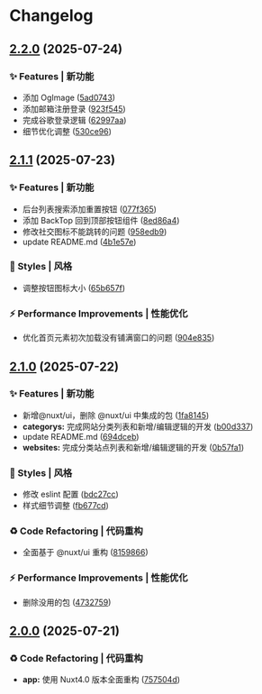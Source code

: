 # Changelog

## [2.2.0](https://github.com/baiwumm/dream-site/compare/2.1.1...2.2.0) (2025-07-24)

### ✨ Features | 新功能

* 添加 OgImage ([5ad0743](https://github.com/baiwumm/dream-site/commit/5ad07437d3811f792857d1561f41eaa18c862c60))
* 添加邮箱注册登录 ([923f545](https://github.com/baiwumm/dream-site/commit/923f5455ad2d10563901d1e86aee68ad2e4c3491))
* 完成谷歌登录逻辑 ([62997aa](https://github.com/baiwumm/dream-site/commit/62997aadfabf1f8d36816e8da29ff18236a285b9))
* 细节优化调整 ([530ce96](https://github.com/baiwumm/dream-site/commit/530ce96de6b2082b1211343a72653a227e39d13b))

## [2.1.1](https://github.com/baiwumm/dream-site/compare/2.1.0...2.1.1) (2025-07-23)

### ✨ Features | 新功能

* 后台列表搜索添加重置按钮 ([077f365](https://github.com/baiwumm/dream-site/commit/077f36506aef294bed06c59bc11cf12bb6637619))
* 添加 BackTop 回到顶部按钮组件 ([8ed86a4](https://github.com/baiwumm/dream-site/commit/8ed86a4795a5112729fad6902d884e777f86ed7e))
* 修改社交图标不能跳转的问题 ([958edb9](https://github.com/baiwumm/dream-site/commit/958edb9f658fca3d42e887f47d5e809bc1806f71))
* update README.md ([4b1e57e](https://github.com/baiwumm/dream-site/commit/4b1e57e4dae1b3c8ef36734a2dd404475f0fffc7))

### 💄 Styles | 风格

* 调整按钮图标大小 ([65b657f](https://github.com/baiwumm/dream-site/commit/65b657f7f13715081885d7a4f94ad0e4d1a872ee))

### ⚡ Performance Improvements | 性能优化

* 优化首页元素初次加载没有铺满窗口的问题 ([904e835](https://github.com/baiwumm/dream-site/commit/904e835b69747c96d53f468e1c843b24dd509f48))

## [2.1.0](https://github.com/baiwumm/dream-site/compare/2.0.0...2.1.0) (2025-07-22)

### ✨ Features | 新功能

* 新增@nuxt/ui，删除 @nuxt/ui 中集成的包 ([1fa8145](https://github.com/baiwumm/dream-site/commit/1fa81456ad91440cb8e74a7cbef7fc1de8174ed8))
* **categorys:** 完成网站分类列表和新增/编辑逻辑的开发 ([b00d337](https://github.com/baiwumm/dream-site/commit/b00d337b83660320e36bf70540c4562d5afd2ebd))
* update README.md ([694dceb](https://github.com/baiwumm/dream-site/commit/694dceb6c8ec6fc0a588007e3cc32654d50a63e4))
* **websites:** 完成分类站点列表和新增/编辑逻辑的开发 ([0b57fa1](https://github.com/baiwumm/dream-site/commit/0b57fa1704b8a3b1a753118ceb8af0624971229c))

### 💄 Styles | 风格

* 修改 eslint 配置 ([bdc27cc](https://github.com/baiwumm/dream-site/commit/bdc27cc6d26986ada748ece6675f3d9d0bfffc2c))
* 样式细节调整 ([fb677cd](https://github.com/baiwumm/dream-site/commit/fb677cd2a0b7bcc6e4f0c21ac7018448fd955d23))

### ♻ Code Refactoring | 代码重构

* 全面基于 @nuxt/ui 重构 ([8159866](https://github.com/baiwumm/dream-site/commit/8159866f05c8fc31da1e9c97dd3ec2dcef6dc0bd))

### ⚡ Performance Improvements | 性能优化

* 删除没用的包 ([4732759](https://github.com/baiwumm/dream-site/commit/4732759bf4bee21ee9c16acd000811fc3acb7a6f))

## [2.0.0](https://github.com/baiwumm/dream-site/compare/1.5.2...2.0.0) (2025-07-21)

### ♻ Code Refactoring | 代码重构

* **app:** 使用 Nuxt4.0 版本全面重构 ([757504d](https://github.com/baiwumm/dream-site/commit/757504d7d6f14890d7c0b50c1f7c82e31b9b13ab))
